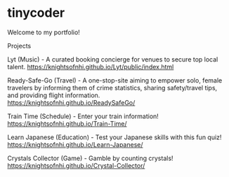 # tinycoder

Welcome to my portfolio!

Projects

Lyt (Music) - A curated booking concierge for venues to secure top local talent.
https://knightsofnhi.github.io/Lyt/public/index.html


Ready-Safe-Go (Travel) - A one-stop-site aiming to empower solo, female travelers by informing them of crime statistics, sharing safety/travel tips, and providing flight information. 
https://knightsofnhi.github.io/ReadySafeGo/

Train Time (Schedule) - Enter your train information!
https://knightsofnhi.github.io/Train-Time/

Learn Japanese (Education) - Test your Japanese skills with this fun quiz!
https://knightsofnhi.github.io/Learn-Japanese/

Crystals Collector (Game) - Gamble by counting crystals!
https://knightsofnhi.github.io/Crystal-Collector/